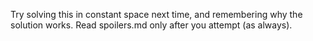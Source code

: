 Try solving this in constant space next time, and remembering why the solution works.
Read spoilers.md only after you attempt (as always).